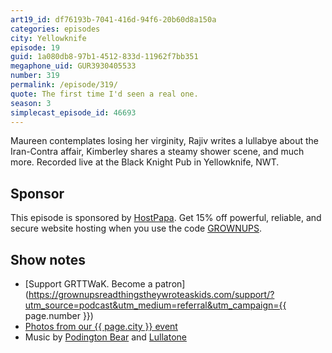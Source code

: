 ```yaml
---
art19_id: df76193b-7041-416d-94f6-20b60d8a150a
categories: episodes
city: Yellowknife
episode: 19
guid: 1a080db8-97b1-4512-833d-11962f7bb351
megaphone_uid: GUR3930405533
number: 319
permalink: /episode/319/
quote: The first time I'd seen a real one.
season: 3
simplecast_episode_id: 46693
---
```


Maureen contemplates losing her virginity, Rajiv writes a lullabye about the Iran-Contra affair, Kimberley shares a steamy shower scene, and much more. Recorded live at the Black Knight Pub in Yellowknife, NWT.

## Sponsor

This episode is sponsored by [HostPapa](https://www.hostpapa.com/grownups/). Get 15% off powerful, reliable, and secure website hosting when you use the code [GROWNUPS](https://www.hostpapa.com/grownups/).

## Show notes
- [Support GRTTWaK. Become a patron](https://grownupsreadthingstheywroteaskids.com/support/?utm_source=podcast&utm_medium=referral&utm_campaign={{ page.number }})
- [Photos from our {{ page.city }} event](https://www.facebook.com/grownupsreadthingstheywroteaskids/photos/?tab=album&album_id=10154024063658600)
- Music by [Podington Bear](https://geo.itunes.apple.com/us/artist/podington-bear/id250459572?at=10lR7u&mt=1&app=music) and [Lullatone](https://geo.itunes.apple.com/us/artist/lullatone/id34467705?at=10lR7u&mt=1&app=music)